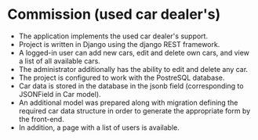 # Commission (used car dealer's)

- The application implements the used car dealer's support.
- Project is written in Django using the django REST framework.
- A logged-in user can add new cars, edit and delete own cars, and view a list of all available cars.
- The administrator additionally has the ability to edit and delete any car.
- The project is configured to work with the PostreSQL database.
- Car data is stored in the database in the jsonb field (corresponding to JSONField in Car model).
- An additional model was prepared along with migration defining the required car data structure 
in order to generate the appropriate form by the front-end.
- In addition, a page with a list of users is available.